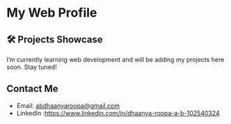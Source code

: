
# My Web Profile

## 🛠️ Projects Showcase

I’m currently learning web development and will be adding my projects here soon. Stay tuned!


##  Contact Me

- Email: abdhaanyaroopa@gmail.com
- LinkedIn :https://www.linkedin.com/in/dhaanya-roopa-a-b-102540324
